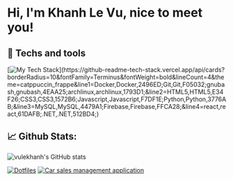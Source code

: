 # Hi, I'm Khanh Le Vu, nice to meet you!




## 🔧 Techs and tools
[![My Tech Stack](https://github-readme-tech-stack.vercel.app/api/cards?borderRadius=10&fontFamily=Terminus&fontWeight=bold&lineCount=4&theme=catppuccin_frappe&line1=Docker,Docker,2496ED;Git,Git,F05032;gnubash,gnubash,4EAA25;archlinux,archlinux,1793D1;&line2=HTML5,HTML5,E34F26;CSS3,CSS3,1572B6;Javascript,Javascript,F7DF1E;Python,Python,3776AB;&line3=MySQL,MySQL,4479A1;Firebase,Firebase,FFCA28;&line4=react,react,61DAFB;.NET,.NET,512BD4;)](https://github-readme-tech-stack.vercel.app/api/cards?borderRadius=10&fontFamily=Terminus&fontWeight=bold&lineCount=4&theme=catppuccin_frappe&line1=Docker,Docker,2496ED;Git,Git,F05032;gnubash,gnubash,4EAA25;archlinux,archlinux,1793D1;&line2=HTML5,HTML5,E34F26;CSS3,CSS3,1572B6;Javascript,Javascript,F7DF1E;Python,Python,3776AB;&line3=MySQL,MySQL,4479A1;Firebase,Firebase,FFCA28;&line4=react,react,61DAFB;.NET,.NET,512BD4;)

## 📈 Github Stats:
![vulekhanh's GitHub stats](https://github-readme-stats.vercel.app/api?username=vulekhanh&show_icons=true&bg_color=303446&text_color=c6d0f5&icon_color=ca9ee6&title_color=81c8be)

[![Dotfiles](https://github-readme-stats.vercel.app/api/pin/?username=vulekhanh&repo=dotfiles&bg_color=303446&text_color=c6d0f5&icon_color=ca9ee6&title_color=81c8be)](https://github.com/vulekhanh/dotfiles)
[![Car sales management application](https://github-readme-stats.vercel.app/api/pin/?username=vulekhanh&repo=CarSalesSystem&bg_color=303446&text_color=c6d0f5&icon_color=ca9ee6&title_color=81c8be)](https://github.com/vulekhanh/CarSalesSystem)



